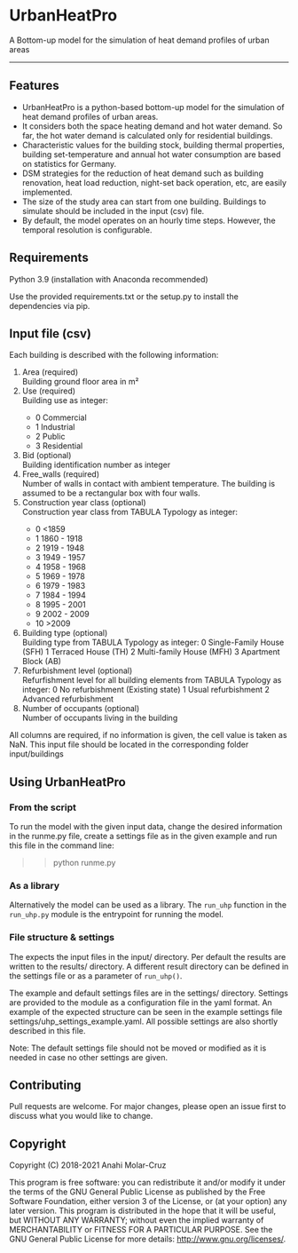 # UrbanHeatPro
A Bottom-up model for the simulation of heat demand profiles of urban areas

----------------------------------------------------------------------------

## Features

  - UrbanHeatPro is a python-based bottom-up model for the simulation of heat demand profiles of urban areas.
  - It considers both the space heating demand and hot water demand. So far, the hot water demand is calculated only for residential buildings.
  - Characteristic values for the building stock, building thermal properties, building set-temperature and annual hot water consumption are based on statistics for Germany.
  - DSM strategies for the reduction of heat demand such as building renovation, heat load reduction, night-set back operation, etc, are easily implemented.
  - The size of the study area can start from one building. Buildings to simulate should be included in the input (csv) file.
  - By default, the model operates on an hourly time steps. However, the temporal resolution is configurable.


## Requirements
Python 3.9 (installation with Anaconda recommended)

Use the provided requirements.txt or the setup.py to install the dependencies via pip.


## Input file (csv)
Each building is described with the following information:
<ol>
  <li>Area (required)</li>
      Building ground floor area in m²
  <li>Use (required)</li>
      Building use as integer:
        <ul>
          <li>0	Commercial</li>
          <li>1	Industrial</li>
          <li>2	Public</li>
          <li>3	Residential</li>
        </ul>
  <li>Bid (optional)</li>
      Building identification number as integer
  <li>Free_walls (required)</li>
      Number of walls in contact with ambient temperature. The building is assumed to be a rectangular box with four walls.
  <li>Construction year class (optional)</li>
      Construction year class from TABULA Typology as integer:
        <ul>
          <li>0	<1859</li>
          <li>1	1860 - 1918</li>
          <li>2	1919 - 1948</li>
          <li>3	1949 - 1957</li>
          <li>4	1958 - 1968</li>
          <li>5	1969 - 1978</li>
          <li>6	1979 - 1983</li>
          <li>7	1984 - 1994</li>
          <li>8	1995 - 2001</li>
          <li>9	2002 - 2009</li>
          <li>10 >2009</li>
        </ul>
  <li>Building type (optional)</li>
      Building type from TABULA Typology as integer:
        0	Single-Family House (SFH)
        1	Terraced House (TH)
        2	Multi-family House (MFH)
        3	Apartment Block (AB)
  <li>Refurbishment level (optional)</li>
      Refurfishment level for all building elements from TABULA Typology as integer:
        0	No refurbishment (Existing state)
        1	Usual refurbishment
        2	Advanced refurbishment
  <li>Number of occupants (optional)</li>
      Number of occupants living in the building
        
</ol>
All columns are required, if no information is given, the cell value is taken as NaN.
This input file should be located in the corresponding folder input/buildings


## Using UrbanHeatPro
### From the script
To run the model with the given input data, change the desired information in the runme.py file, create a settings 
file as in the given example and run this file in the command line:
>> python runme.py

### As a library
Alternatively the model can be used as a library.
The `run_uhp` function in the `run_uhp.py` module is the entrypoint for running the model.

### File structure & settings
The expects the input files in the input/ directory.
Per default the results are written to the results/ directory. A different result directory can be defined in the 
settings file or as a parameter of `run_uhp()`.

The example and default settings files are in the settings/ directory.
Settings are provided to the module as a configuration file in the yaml format. An example of the expected structure 
can be seen in the example settings file settings/uhp_settings_example.yaml. All possible settings are also shortly 
described in this file.

Note: The default settings file should not be moved or modified as it is needed in case no other settings are given. 



## Contributing
Pull requests are welcome. For major changes, please open an issue first to discuss what you would like to change.


## Copyright
Copyright (C) 2018-2021 Anahi Molar-Cruz

This program is free software: you can redistribute it and/or modify it under the terms of the GNU General Public License as published by the Free Software Foundation, either version 3 of the License, or (at your option) any later version. This program is distributed in the hope that it will be useful, but WITHOUT ANY WARRANTY; without even the implied warranty of MERCHANTABILITY or FITNESS FOR A PARTICULAR PURPOSE. See the GNU General Public License for more details: http://www.gnu.org/licenses/.
